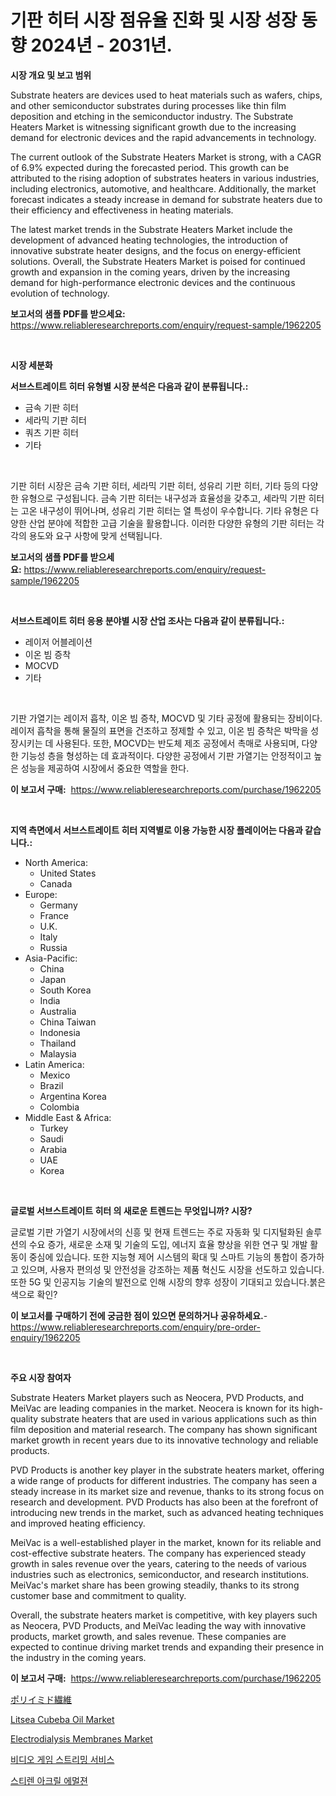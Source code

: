 <p><h1>기판 히터 시장 점유율 진화 및 시장 성장 동향 2024년 - 2031년.</h1></p><p><strong>시장 개요 및 보고 범위</strong></p>
<p><p>Substrate heaters are devices used to heat materials such as wafers, chips, and other semiconductor substrates during processes like thin film deposition and etching in the semiconductor industry. The Substrate Heaters Market is witnessing significant growth due to the increasing demand for electronic devices and the rapid advancements in technology.</p><p>The current outlook of the Substrate Heaters Market is strong, with a CAGR of 6.9% expected during the forecasted period. This growth can be attributed to the rising adoption of substrates heaters in various industries, including electronics, automotive, and healthcare. Additionally, the market forecast indicates a steady increase in demand for substrate heaters due to their efficiency and effectiveness in heating materials.</p><p>The latest market trends in the Substrate Heaters Market include the development of advanced heating technologies, the introduction of innovative substrate heater designs, and the focus on energy-efficient solutions. Overall, the Substrate Heaters Market is poised for continued growth and expansion in the coming years, driven by the increasing demand for high-performance electronic devices and the continuous evolution of technology.</p></p>
<p><strong>보고서의 샘플 PDF를 받으세요:</strong> <a href="https://www.reliableresearchreports.com/enquiry/request-sample/1962205">https://www.reliableresearchreports.com/enquiry/request-sample/1962205</a></p>
<p>&nbsp;</p>
<p><strong>시장 세분화</strong></p>
<p><strong>서브스트레이트 히터 유형별 시장 분석은 다음과 같이 분류됩니다.:</strong></p>
<p><ul><li>금속 기판 히터</li><li>세라믹 기판 히터</li><li>쿼츠 기판 히터</li><li>기타</li></ul></p>
<p>&nbsp;</p>
<p><p>기판 히터 시장은 금속 기판 히터, 세라믹 기판 히터, 성유리 기판 히터, 기타 등의 다양한 유형으로 구성됩니다. 금속 기판 히터는 내구성과 효율성을 갖추고, 세라믹 기판 히터는 고온 내구성이 뛰어나며, 성유리 기판 히터는 열 특성이 우수합니다. 기타 유형은 다양한 산업 분야에 적합한 고급 기술을 활용합니다. 이러한 다양한 유형의 기판 히터는 각각의 용도와 요구 사항에 맞게 선택됩니다.</p></p>
<p><strong>보고서의 샘플 PDF를 받으세요:</strong>&nbsp;<a href="https://www.reliableresearchreports.com/enquiry/request-sample/1962205">https://www.reliableresearchreports.com/enquiry/request-sample/1962205</a></p>
<p>&nbsp;</p>
<p><strong> 서브스트레이트 히터 응용 분야별 시장 산업 조사는 다음과 같이 분류됩니다.:</strong></p>
<p><ul><li>레이저 어블레이션</li><li>이온 빔 증착</li><li>MOCVD</li><li>기타</li></ul></p>
<p>&nbsp;</p>
<p><p>기판 가열기는 레이저 흡착, 이온 빔 증착, MOCVD 및 기타 공정에 활용되는 장비이다. 레이저 흡착을 통해 물질의 표면을 건조하고 정제할 수 있고, 이온 빔 증착은 박막을 성장시키는 데 사용된다. 또한, MOCVD는 반도체 제조 공정에서 촉매로 사용되며, 다양한 기능성 층을 형성하는 데 효과적이다. 다양한 공정에서 기판 가열기는 안정적이고 높은 성능을 제공하여 시장에서 중요한 역할을 한다.</p></p>
<p><strong>이 보고서 구매:</strong>&nbsp; <a href="https://www.reliableresearchreports.com/purchase/1962205">https://www.reliableresearchreports.com/purchase/1962205</a></p>
<p>&nbsp;</p>
<p><strong>지역 측면에서 서브스트레이트 히터 지역별로 이용 가능한 시장 플레이어는 다음과 같습니다.:</strong></p>
<p><ul>
    <li>
        North America:
        <ul>
            <li>United States</li>
            <li>Canada</li>
        </ul>
    </li>
    <li>
        Europe:
        <ul>
            <li>Germany</li>
            <li>France</li>
            <li>U.K.</li>
            <li>Italy</li>
            <li>Russia</li>
        </ul>
    </li>
    <li>
        Asia-Pacific:
        <ul>
            <li>China</li>
            <li>Japan</li>
            <li>South Korea</li>
            <li>India</li>
            <li>Australia</li>
            <li>China Taiwan</li>
            <li>Indonesia</li>
            <li>Thailand</li>
            <li>Malaysia</li>
        </ul>
    </li>
    <li>
        Latin America:
        <ul>
            <li>Mexico</li>
            <li>Brazil</li>
            <li>Argentina Korea</li>
            <li>Colombia</li>
        </ul>
    </li>
    <li>
        Middle East & Africa:
        <ul>
            <li>Turkey</li>
            <li>Saudi</li>
            <li>Arabia</li>
            <li>UAE</li>
            <li>Korea</li>
        </ul>
    </li>
    </ul></p>
<p>&nbsp;</p>
<p><strong>글로벌 서브스트레이트 히터 의 새로운 트렌드는 무엇입니까? 시장?</strong></p>
<p><p>글로벌 기판 가열기 시장에서의 신흥 및 현재 트렌드는 주로 자동화 및 디지털화된 솔루션의 수요 증가, 새로운 소재 및 기술의 도입, 에너지 효율 향상을 위한 연구 및 개발 활동이 중심에 있습니다. 또한 지능형 제어 시스템의 확대 및 스마트 기능의 통합이 증가하고 있으며, 사용자 편의성 및 안전성을 강조하는 제품 혁신도 시장을 선도하고 있습니다. 또한 5G 및 인공지능 기술의 발전으로 인해 시장의 향후 성장이 기대되고 있습니다.붉은색으로 확인?</p></p>
<p><strong>이 보고서를 구매하기 전에 궁금한 점이 있으면 문의하거나 공유하세요.</strong>- <a href="https://www.reliableresearchreports.com/enquiry/pre-order-enquiry/1962205">https://www.reliableresearchreports.com/enquiry/pre-order-enquiry/1962205</a></p>
<p>&nbsp;</p>
<p><strong>주요 시장 참여자</strong></p>
<p><p>Substrate Heaters Market players such as Neocera, PVD Products, and MeiVac are leading companies in the market. Neocera is known for its high-quality substrate heaters that are used in various applications such as thin film deposition and material research. The company has shown significant market growth in recent years due to its innovative technology and reliable products.</p><p>PVD Products is another key player in the substrate heaters market, offering a wide range of products for different industries. The company has seen a steady increase in its market size and revenue, thanks to its strong focus on research and development. PVD Products has also been at the forefront of introducing new trends in the market, such as advanced heating techniques and improved heating efficiency.</p><p>MeiVac is a well-established player in the market, known for its reliable and cost-effective substrate heaters. The company has experienced steady growth in sales revenue over the years, catering to the needs of various industries such as electronics, semiconductor, and research institutions. MeiVac's market share has been growing steadily, thanks to its strong customer base and commitment to quality.</p><p>Overall, the substrate heaters market is competitive, with key players such as Neocera, PVD Products, and MeiVac leading the way with innovative products, market growth, and sales revenue. These companies are expected to continue driving market trends and expanding their presence in the industry in the coming years.</p></p>
<p><strong>이 보고서 구매:</strong>&nbsp;&nbsp;<a href="https://www.reliableresearchreports.com/purchase/1962205">https://www.reliableresearchreports.com/purchase/1962205</a></p>
<p><p><a href="https://github.com/lrlmopnhwd79300/Market-Research-Report-List-1/blob/main/6481822191326.md">ポリイミド繊維</a></p><p><a href="https://github.com/abdelrhmankishk22/Market-Research-Report-List-3/blob/main/litsea-cubeba-oil-market.md">Litsea Cubeba Oil Market</a></p><p><a href="https://issuu.com/reportprime-2/docs/electrodialysis-membranes-market-size-2030.pptx">Electrodialysis Membranes Market</a></p><p><a href="https://medium.com/@bobbykihnyt57786/%EB%B9%84%EB%94%94%EC%98%A4-%EA%B2%8C%EC%9E%84-%EC%8A%A4%ED%8A%B8%EB%A6%AC%EB%B0%8D-%EC%84%9C%EB%B9%84%EC%8A%A4-%EC%8B%9C%EC%9E%A5-%EC%8B%9C%EC%9E%A5-%EC%A0%90%EC%9C%A0%EC%9C%A8-%EC%8B%9C%EC%9E%A5-%EB%8F%99%ED%96%A5-%EB%B0%8F-%EB%AF%B8%EB%9E%98-%EC%84%B1%EC%9E%A5-%ED%83%90%EC%83%89-bfdd2477a3e6">비디오 게임 스트리밍 서비스</a></p><p><a href="https://github.com/akzkkws047661437/Market-Research-Report-List-1/blob/main/6465368191170.md">스티렌 아크릴 에멀젼</a></p></p>
